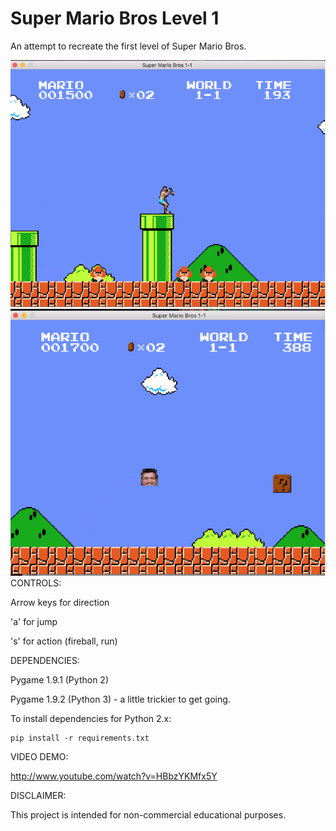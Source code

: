 Super Mario Bros Level 1
=============

An attempt to recreate the first level of Super Mario Bros.

![screenshot](https://github.com/frknikiz/Mario-Level-1/raw/master/baris1.png)
![screenshot](https://github.com/frknikiz/Mario-Level-1/raw/master/baris2.png)
CONTROLS: 

Arrow keys for direction

'a' for jump

's' for action (fireball, run)


DEPENDENCIES:

Pygame 1.9.1 (Python 2)

Pygame 1.9.2 (Python 3) - a little trickier to get going.

To install dependencies for Python 2.x:

	pip install -r requirements.txt

VIDEO DEMO:

http://www.youtube.com/watch?v=HBbzYKMfx5Y
   
DISCLAIMER:

This project is intended for non-commercial educational purposes.